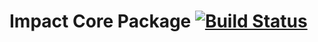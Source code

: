 # Impact Core Package   [![Build Status](https://travis-ci.org/InvertedBit/impact-core.svg?branch=master)](https://travis-ci.org/InvertedBit/impact-core)
